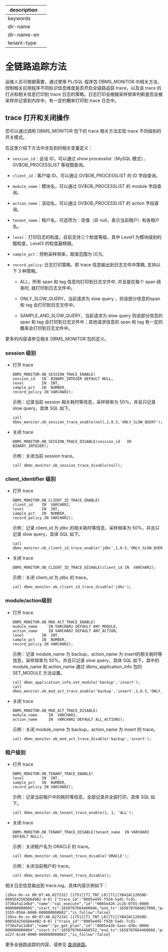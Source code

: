 |description||
|---|---|
|keywords||
|dir-name||
|dir-name-en||
|tenant-type||

# 全链路追踪方法

运维人员可根据需要，通过使用 PL/SQL 程序包 DBMS_MONITOR 中相关方法，控制相关应用程序不同标识信息维度是否开启全链路追踪 trace，以及该 trace 的打点和相关信息打印到 trace 日志的策略。日志打印会根据采样频率判断是否会被采样并记录到内存中，有一定的概率打印到 trace 日志中。

## trace 打开和关闭操作

您可以通过调用 DBMS_MONITOR 包下的 trace 相关方法实现 trace 不同级别的开关模式。

在这里介绍下方法中涉及到的相关变量定义：

* `session_id`：会话 ID，可以通过 show processlist（MySQL 模式），GV$OB_PROCESSLIST 等视图查询。

* `client_id`：客户端 ID，可以通过 GV$OB_PROCESSLIST 的 ID 字段查询。

* `module_name`：模块名，可以通过 GV$OB_PROCESSLIST 的 module 字段查询。

* `action_name`：活动名，可以通过 GV$OB_PROCESSLIST 的 action 字段查询。

* `tenant_name`：租户名，可选项为：空值（非 null，表示当前租户）和各租户名。

* `level`：打印日志的粒度。目前支持三个粒度等级，其中 Level1 为模块级别的粗粒度，Level3 的粒度最精细。

* `sample_pct`：控制采样频率，取值范围为 \[0,1\]。

* `record_policy`: 日志打印策略，即 trace 信息输出到日志文件中策略, 支持以下 3 种策略。
  * ALL，所有 span 和 tag 信息均打印到日志文件中, 并且是在每个 span 结束时, 就打印到日志文件中。

  * ONLY_SLOW_QUERY，当前请求为 slow query ，则该部分信息的span 和 tag 会打印到日志文件中。

  * SAMPLE_AND_SLOW_QUERY，当前请求为 slow query 则该部分信息的span 和 tag 会打印到日志文件中；其他请求信息的 span 和 tag 有一定的概率会打印到日志文件中。

更多的内容请参见相关 DBMS_MONITOR 包的定义。

### session 级别

* 打开 trace

  ```unknow
  DBMS_MONITOR.OB_SESSION_TRACE_ENABLE(
  session_id   IN  BINARY_INTEGER DEFAULT NULL,
  level        IN  INT,
  sample_pct   IN  NUMBER,
  record_policy IN VARCHAR2);
  ```

  示例：记录当前 session 相关耗时等信息，采样频率为 50%，并且只记录 slow query，具体 SQL 如下。

  ```unknow
  call dbms_monitor.ob_session_trace_enable(null,1,0.5,'ONLY_SLOW_QUERY');
  ```

* 关闭 trace

  ```unknow
  DBMS_MONITOR.OB_SESSION_TRACE_DISABLE(session_id   IN  BINARY_INTEGER);
  ```

  示例：关闭当前 session trace。

  ```unknow
  call dbms_monitor.ob_session_trace_disable(null);
  ```

### client_identifier 级别

* 打开 trace

  ```unknow
  DBMS_MONITOR.OB_CLIENT_ID_TRACE_ENABLE(
  client_id    IN  VARCHAR2,
  level        IN  INT,
  sample_pct   IN  NUMBER,
  record_policy IN VARCHAR2);
  ```

  示例：记录 client_id 为 jdbc 的相关耗时等信息，采样频率为 50%，并且只记录 slow query，具体 SQL 如下。

  ```unknow
  call dbms_monitor.ob_client_id_trace_enable('jdbc',1,0.5,'ONLY_SLOW_QUERY');
  ```

* 关闭 trace

  ```unknow
  DBMS_MONITOR.OB_CLIENT_ID_TRACE_DISABLE(client_id IN  VARCHAR2);
  ```

  示例：关闭 client_id 为 jdbc 的 trace。

  ```unknow
  call dbms_monitor.ob_client_id_trace_disable('jdbc');
  ```

### module/action级别

* 打开 trace

  ```unknow
  DBMS_MONITOR.OB_MOD_ACT_TRACE_ENABLE(
  module_name     IN VARCHAR2 DEFAULT ANY_MODULE,
  action_name     IN VARCHAR2 DEFAULT ANY_ACTION,
  level        IN  INT,
  sample_pct   IN  NUMBER,
  record_policy IN VARCHAR2);
  ```

  示例：记录 module_name 为 backup，action_name 为 insert的相关耗时等信息，采样频率为 50%，并且只记录 slow query，具体 SQL 如下。其中的 module_name 和 action_name 通过 dbms_application_info 包的SET_MODULE 方法设置。

  ```unknow
  call dbms_application_info.set_module('backup','insert');
  call dbms_monitor.ob_mod_act_trace_enable('backup','insert',1,0.5,'ONLY_SLOW_QUERY');
  ```

* 关闭 trace

  ```unknow
  DBMS_MONITOR.OB_MOD_ACT_TRACE_DISABLE(
  module_name     IN  VARCHAR2,
  action_name     IN  VARCHAR2 DEFAULT ALL_ACTIONS);
  ```

  示例：关闭 module_name 为 backup，action_name 为 insert 的 trace。

  ```unknow
  call dbms_monitor.ob_mod_act_trace_disable('backup','insert');
  ```

### 租户级别

* 打开 trace

  ```unknow
  DBMS_MONITOR.OB_TENANT_TRACE_ENABLE(
  level        IN  INT,
  sample_pct   IN  NUMBER,
  record_policy IN VARCHAR2);
  ```

  示例：记录当前租户中的耗时等信息，全部记录并全部打印，具体 SQL 如下。

  ```unknow
  call dbms_monitor.ob_tenant_trace_enable(1, 1, 'ALL'); 
  ```

* 关闭 trace

  ```unknow
  DBMS_MONITOR.OB_TENANT_TRACE_DISABLE(tenant_name  IN VARCHAR2 DEFAULT NULL);
  ```

  示例：关闭租户名为 ORACLE 的 trace。

  ```unknow
  call dbms_monitor.ob_tenant_trace_disable('ORACLE'); 
  ```

  示例：关闭当前租户的 trace。

  ```unknow
  call dbms_monitor.ob_tenant_trace_disable(); 
  ```

相关日志信息输出到 trace.log，具体内容示例如下：

```unknow
[20xx-0x-xx 00:07:46.027232] [1751][T1_TNT_L0][T1][YB42AC12050D-0005E42565DA44B2-0-0] {"trace_id":"0005e495-f920-5adc-7cd1-3730afa11dbd","name":"sql_execute","id":"0005e426-2c2b-0755-0000-000000000005","start_ts":1658707664460666,"end_ts":1658707666027098,"parent_id":"0005e426-3355-05b6-0000-000000000002","is_follow":false}
[20xx-0x-xx 00:07:46.027234] [1751][T1_TNT_L0][T1][YB42AC12050D-0005E42565DA44B2-0-0] {"trace_id":"0005e495-f920-5adc-7cd1-3730afa11dbd","name":"pc_get_plan","id":"0005e426-5aac-d38c-0000-000000000004","start_ts":1658707664460552,"end_ts":1658707664460660,"parent_id":"0005e426-a22f-6cd4-0000-000000000003","is_follow":false}
```

更多全链路追踪的内容，请参见 [查询链路](https://www.oceanbase.com/docs/enterprise-oceanbase-ocp-cn-10000000000775814)。
